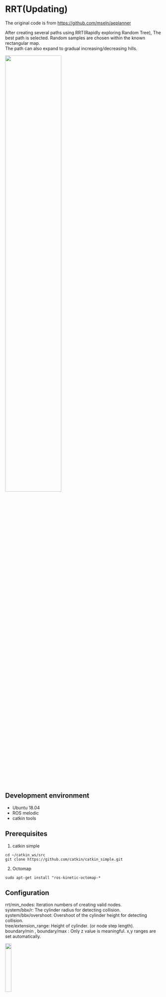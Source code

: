 # RRT(Updating)

The original code is from https://github.com/mseln/aeplanner

After creating several paths using RRT(Rapidly exploring Random Tree), The best path is selected.
Random samples are chosen within the known rectangular map.   
The path can also expand to gradual increasing/decreasing hills.   


<img width="60%" src="https://user-images.githubusercontent.com/47074271/115717447-26c84800-a3b5-11eb-85da-ed947776eba0.png" />

## Development environment
 - Ubuntu 18.04
 - ROS melodic
 - catkin tools

## Prerequisites
1. catkin simple

```
cd ~/catkin_ws/src
git clone https://github.com/catkin/catkin_simple.git
```

2. Octomap

```
sudo apt-get install "ros-kinetic-octomap-*
```


## Configuration

rrt/min_nodes: Iteration numbers of creating valid nodes.   
system/bbx/r: The cylinder radius for detecting collision.   
system/bbx/overshoot: Overshoot of the cylinder height for detecting collision.   
tree/extension_range: Height of cylinder. (or node step length).   
boundary/min , boundary/max : Only z value is meaningful. x,y ranges are set automatically.   


<img width="20%" src="https://user-images.githubusercontent.com/47074271/115719109-bf12fc80-a3b6-11eb-93cb-efcd59a27573.gif" />

